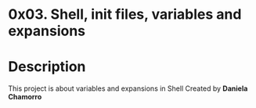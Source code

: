 # 0x03. Shell, init files, variables and expansions
# Description
This project is about variables and expansions in Shell
Created by **Daniela Chamorro**